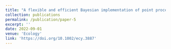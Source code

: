 ```yaml
---
title: "A flexible and efficient Bayesian implementation of point process models for spatial capture-recapture data"
collection: publications
permalink: /publication/paper-5
excerpt: ''
date: 2022-09-01
venue: 'Ecology'
link: 'https://doi.org/10.1002/ecy.3887'
---
```

